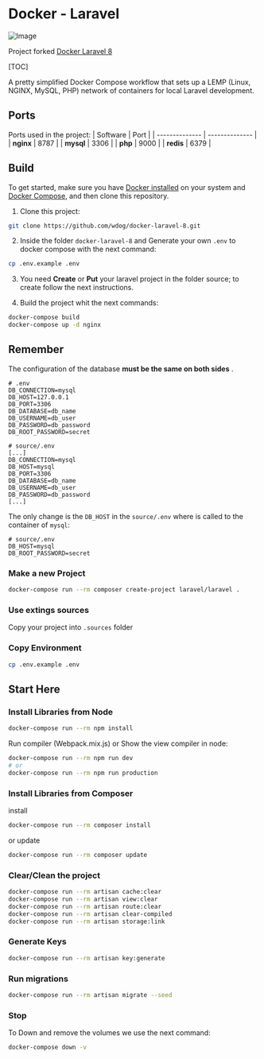 # Docker - Laravel

![Image](https://repository-images.githubusercontent.com/309769351/1c0dfc80-1def-11eb-9e5c-641da3e3c9b4)

Project forked [Docker Laravel 8](https://github.com/supermavster/docker-laravel-8)

[TOC]

A pretty simplified Docker Compose workflow that sets up a LEMP (Linux, NGINX,
MySQL, PHP) network of containers for local Laravel development.

## Ports

Ports used in the project:
| Software       | Port           |
| -------------- | -------------- |
| **nginx**      | 8787           |
| **mysql**      | 3306           |
| **php**        | 9000           |
| **redis**      | 6379           |

## Build

To get started, make sure you have [Docker installed](https://docs.docker.com/)
on your system and [Docker Compose](https://docs.docker.com/compose/install/),
and then clone this repository.

1. Clone this project:

```sh
git clone https://github.com/wdog/docker-laravel-8.git
```

2. Inside the folder `docker-laravel-8` and Generate your own `.env` to docker compose with the next command:

```sh
cp .env.example .env
```

3. You need **Create** or **Put** your laravel project in the folder source; to create follow the next instructions.

4. Build the project whit the next commands:

```sh
docker-compose build
docker-compose up -d nginx
```


## Remember

The configuration of the database **must be the same on both sides**  .

```dotenv
# .env
DB_CONNECTION=mysql
DB_HOST=127.0.0.1
DB_PORT=3306
DB_DATABASE=db_name
DB_USERNAME=db_user
DB_PASSWORD=db_password
DB_ROOT_PASSWORD=secret
```

```dotenv
# source/.env
[...]
DB_CONNECTION=mysql
DB_HOST=mysql
DB_PORT=3306
DB_DATABASE=db_name
DB_USERNAME=db_user
DB_PASSWORD=db_password
[...]
```

The only change is the `DB_HOST` in the `source/.env` where is called to the container of `mysql`:

```dotenv
# source/.env
DB_HOST=mysql
DB_ROOT_PASSWORD=secret
```

### Make a new Project

```sh
docker-compose run --rm composer create-project laravel/laravel .
```

### Use extings sources

Copy your project into `.sources` folder

### Copy Environment

```sh
cp .env.example .env
```

## Start Here

### Install Libraries from Node

```sh
docker-compose run --rm npm install
```

Run compiler (Webpack.mix.js) or Show the view compiler in node:

```sh
docker-compose run --rm npm run dev
# or
docker-compose run --rm npm run production
```


### Install Libraries from Composer

install

```sh
docker-compose run --rm composer install
```

or update


```sh
docker-compose run --rm composer update
```


### Clear/Clean the project

```sh
docker-compose run --rm artisan cache:clear
docker-compose run --rm artisan view:clear
docker-compose run --rm artisan route:clear
docker-compose run --rm artisan clear-compiled
docker-compose run --rm artisan storage:link
```

### Generate Keys

```sh
docker-compose run --rm artisan key:generate
```

### Run migrations

```sh
docker-compose run --rm artisan migrate --seed
```

### Stop

To Down and remove the volumes we use the next command:

```sh
docker-compose down -v
```
